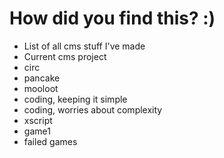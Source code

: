 # How did you find this? :)

- List of all cms stuff I've made
- Current cms project
- circ
- pancake
- mooloot
- coding, keeping it simple
- coding, worries about complexity
- xscript
- game1
- failed games
